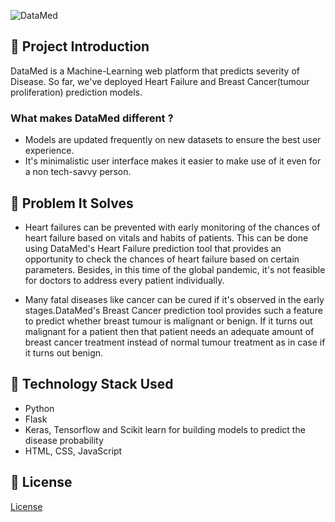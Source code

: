 ![DataMed](https://socialify.git.ci/avinashkranjan/DataMed/image?description=1&forks=1&issues=1&language=1&owner=1&pulls=1&stargazers=1&theme=Light)

## 📌 Project Introduction

DataMed is a Machine-Learning web platform that  predicts severity of Disease. So far, we've deployed Heart Failure and Breast Cancer(tumour proliferation) prediction models.

### What makes DataMed different ?

* Models are updated frequently on new datasets to ensure the best user experience.  
* It's minimalistic user interface makes it easier to make use of it even for a non tech-savvy person.

## 📌 Problem It Solves

* Heart failures can be prevented with early monitoring of the chances of heart failure based on vitals and habits of patients. This can be done using DataMed's Heart Failure prediction tool that provides an opportunity to check the chances of heart failure based on certain parameters. Besides, in this time of the global pandemic, it's not feasible for doctors to address every patient individually. 

* Many fatal diseases like cancer can be cured if it's observed in the early stages.DataMed's Breast Cancer prediction tool provides such a feature to predict whether breast tumour is malignant or benign. If it turns out malignant for a patient then that patient needs an adequate amount of breast cancer treatment instead of normal tumour treatment as in case if it turns out benign.

## 📌 Technology Stack Used

- Python
- Flask
- Keras, Tensorflow and Scikit learn for building models to predict the disease probability 
- HTML, CSS, JavaScript 

## 📌 License

[License](LICENSE)
